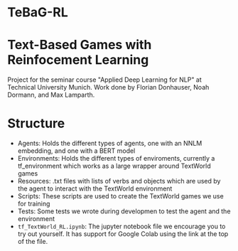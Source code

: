 # TeBaG-RL
# Text-Based Games with Reinfocement Learning
Project for the seminar course "Applied Deep Learning for NLP" at Technical University Munich.
Work done by Florian Donhauser, Noah Dormann, and Max Lamparth.

# Structure
- Agents: Holds the different types of agents, one with an NNLM embedding, and one with a BERT model
- Environments: Holds the different types of enviroments, currently a tf_environment which works as a large wrapper around TextWorld games
- Resources: .txt files with lists of verbs and objects which are used by the agent to interact with the TextWorld environment
- Scripts: These scripts are used to create the TextWorld games we use for training
- Tests: Some tests we wrote during developmen to test the agent and the environment
- ``tf_TextWorld_RL.ipynb``: The jupyter notebook file we encourage you to try out yourself. It has support for Google Colab using the link at the top of the file.
